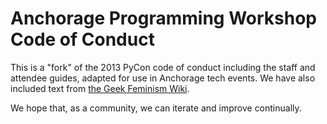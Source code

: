 Anchorage Programming Workshop Code of Conduct
=====================

This is a "fork" of the 2013 PyCon code of conduct including the staff and attendee guides, adapted for use in
Anchorage tech events. We have also included text from [the Geek Feminism Wiki](http://geekfeminism.wikia.com/wiki/Event_Guidelines).

We hope that, as a community, we can iterate and improve continually.

